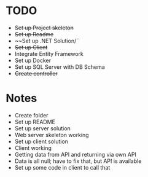 # TODO

- ~~Set up Project skeleton~~
- ~~Set up Readme~~
- ~~Set up .NET Solution/``
- ~~Set up Client~~
- Integrate Entity Framework
- Set up Docker
- Set up SQL Server with DB Schema
- ~~Create controller~~

# Notes

- Create folder
- Set up README
- Set up server solution
- Web server skeleton working
- Set up client solution
- Client working
- Getting data from API and returning via own API
- Data is all null; have to fix that, but API is available
- Set up some code in client to call that